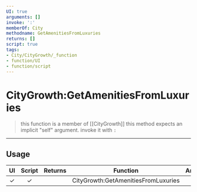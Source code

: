 ```yaml
---
UI: true
arguments: []
invoke: ':'
memberOf: City
methodname: GetAmenitiesFromLuxuries
returns: []
script: true
tags:
- City/CityGrowth/_function
- function/UI
- function/script
---
```

# CityGrowth:GetAmenitiesFromLuxuries
> this function is a member of [[CityGrowth]]
> this method expects an implicit "self" argument. invoke it with `:`
-----
## Usage
|  UI | Script | Returns | Function | Arguments |
|:---:|:------:|-------:|:--------:|:---------|
|✓|✓||CityGrowth:GetAmenitiesFromLuxuries||
